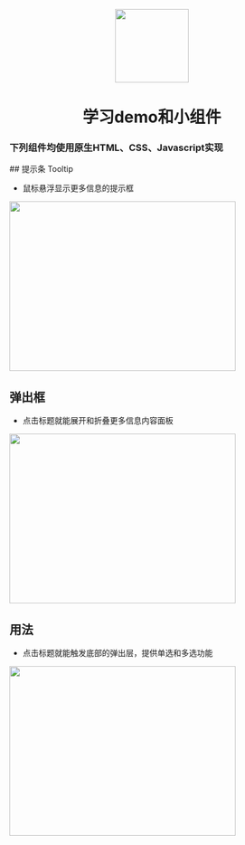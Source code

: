 <p align="center">
    <img width="130" src="https://timgsa.baidu.com/timg?image&quality=80&size=b9999_10000&sec=1534246485376&di=f7f27327dd73dc51088407232ec06c0a&imgtype=0&src=http%3A%2F%2Fimgsrc.baidu.com%2Fimgad%2Fpic%2Fitem%2Fb17eca8065380cd75c0506d7aa44ad34598281f5.jpg">
</p>
<h1 align="center" >学习demo和小组件</h1>
<h3>下列组件均使用原生HTML、CSS、Javascript实现</h3>
## 提示条 Tooltip

- 鼠标悬浮显示更多信息的提示框
 <img width="400px"  height="300px" src="js-component/images/tooltip.gif">


## 弹出框

- 点击标题就能展开和折叠更多信息内容面板
 <img width="400px"  height="300px" src="js-component/images/popover.gif">

## 用法

- 点击标题就能触发底部的弹出层，提供单选和多选功能

 <img width="400px"  height="300px"  src="js-component/images/easySelect.gif">